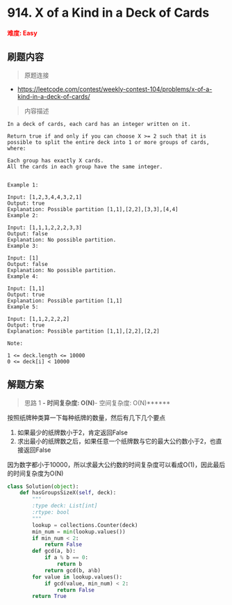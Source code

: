 # 914. X of a Kind in a Deck of Cards

**<font color=red>难度: Easy</font>**

## 刷题内容

> 原题连接

* https://leetcode.com/contest/weekly-contest-104/problems/x-of-a-kind-in-a-deck-of-cards/

> 内容描述

```
In a deck of cards, each card has an integer written on it.

Return true if and only if you can choose X >= 2 such that it is possible to split the entire deck into 1 or more groups of cards, where:

Each group has exactly X cards.
All the cards in each group have the same integer.
 

Example 1:

Input: [1,2,3,4,4,3,2,1]
Output: true
Explanation: Possible partition [1,1],[2,2],[3,3],[4,4]
Example 2:

Input: [1,1,1,2,2,2,3,3]
Output: false
Explanation: No possible partition.
Example 3:

Input: [1]
Output: false
Explanation: No possible partition.
Example 4:

Input: [1,1]
Output: true
Explanation: Possible partition [1,1]
Example 5:

Input: [1,1,2,2,2,2]
Output: true
Explanation: Possible partition [1,1],[2,2],[2,2]

Note:

1 <= deck.length <= 10000
0 <= deck[i] < 10000
```

## 解题方案

> 思路 1
******- 时间复杂度: O(N)******- 空间复杂度: O(N)******



按照纸牌种类算一下每种纸牌的数量，然后有几下几个要点

1. 如果最少的纸牌数小于2，肯定返回False
2. 求出最小的纸牌数之后，如果任意一个纸牌数与它的最大公约数小于2，也直接返回False


因为数字都小于10000，所以求最大公约数的时间复杂度可以看成O(1)，因此最后的时间复杂度为O(N)

```python
class Solution(object):
    def hasGroupsSizeX(self, deck):
        """
        :type deck: List[int]
        :rtype: bool
        """
        lookup = collections.Counter(deck)
        min_num = min(lookup.values())
        if min_num < 2:
            return False
        def gcd(a, b):
            if a % b == 0:
                return b
            return gcd(b, a%b)
        for value in lookup.values():
            if gcd(value, min_num) < 2:
                return False
        return True
```
